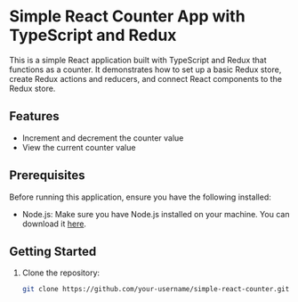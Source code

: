 # Simple React Counter App with TypeScript and Redux

This is a simple React application built with TypeScript and Redux that functions as a counter. It demonstrates how to set up a basic Redux store, create Redux actions and reducers, and connect React components to the Redux store.

## Features

- Increment and decrement the counter value
- View the current counter value

## Prerequisites

Before running this application, ensure you have the following installed:

- Node.js: Make sure you have Node.js installed on your machine. You can download it [here](https://nodejs.org/).

## Getting Started

1. Clone the repository:

   ```bash
   git clone https://github.com/your-username/simple-react-counter.git
   ```
